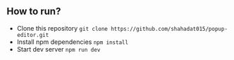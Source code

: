 ## How to run?

- Clone this repository `git clone https://github.com/shahadat015/popup-editor.git`
- Install npm dependencies `npm install`
- Start dev server `npm run dev`
